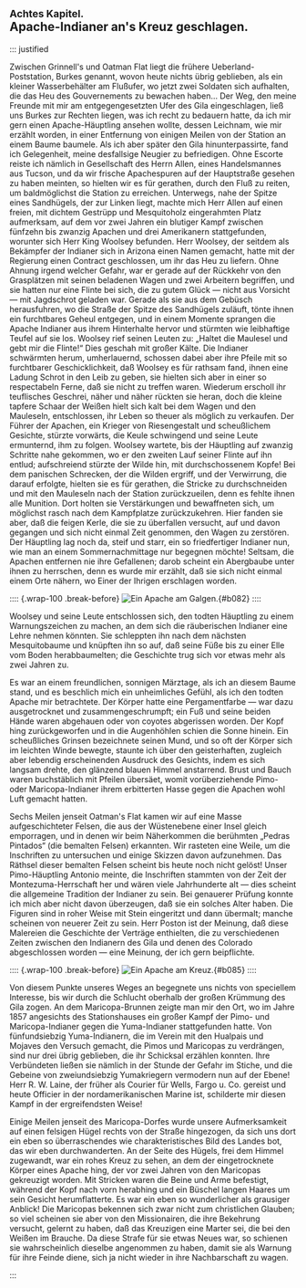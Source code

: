 ## <small>Achtes Kapitel.</small><br />Apache-Indianer an's Kreuz geschlagen.

::: justified

Zwischen Grinnell's und Oatman Flat liegt die frühere Ueberland-Poststation,
Burkes genannt, wovon heute nichts übrig geblieben, als ein kleiner
Wasserbehälter am Flußufer, wo jetzt zwei Soldaten sich aufhalten, die das Heu
des Gouvernements zu bewachen haben... Der Weg, den meine Freunde mit mir am
entgegengesetzten Ufer des Gila eingeschlagen, ließ uns Burkes zur Rechten
liegen, was ich recht zu bedauern hatte, da ich mir gern einen Apache-Häuptling
ansehen wollte, dessen Leichnam, wie mir erzählt worden, in einer Entfernung von
einigen Meilen von der Station an einem Baume baumele. Als ich aber später den
Gila hinunterpassirte, fand ich Gelegenheit, meine desfallsige Neugier zu
befriedigen. Ohne Escorte reiste ich nämlich in Gesellschaft des Herrn Allen,
eines Handelsmannes aus Tucson, und da wir frische Apachespuren auf der
Hauptstraße gesehen zu haben meinten, so hielten wir es für gerathen, durch den
Fluß zu reiten, um baldmöglichst die Station zu erreichen. Unterwegs, nahe der
Spitze eines Sandhügels, der zur Linken liegt, machte mich Herr Allen auf einen
freien, mit dichtem Gestrüpp und Mesquitoholz eingerahmten Platz aufmerksam, auf
dem vor zwei Jahren ein blutiger Kampf zwischen fünfzehn bis zwanzig Apachen und
drei Amerikanern stattgefunden, worunter sich Herr King Woolsey befunden. Herr
Woolsey, der seitdem als Bekämpfer der Indianer sich in Arizona einen Namen
gemacht, hatte mit der Regierung einen Contract geschlossen, um ihr das Heu zu
liefern. Ohne Ahnung irgend welcher Gefahr, war er gerade auf der Rückkehr von
den Grasplätzen mit seinen beladenen Wagen und zwei Arbeitern begriffen, und sie
hatten nur eine Flinte bei sich, die zu gutem Glück — nicht aus Vorsicht — mit
Jagdschrot geladen war. Gerade als sie aus dem Gebüsch herausfuhren, wo die
Straße der Spitze des Sandhügels zuläuft, tönte ihnen ein furchtbares Geheul
entgegen, und in einem Momente sprangen die Apache Indianer aus ihrem
Hinterhalte hervor und stürmten wie leibhaftige Teufel auf sie los. Woolsey rief
seinen Leuten zu: „Haltet die Maulesel und gebt mir die Flinte!“ Dies geschah
mit großer Kälte. Die Indianer schwärmten herum, umherlauernd, schossen dabei
aber ihre Pfeile mit so furchtbarer Geschicklichkeit, daß Woolsey es für rathsam
fand, ihnen eine Ladung Schrot in den Leib zu geben, sie hielten sich aber in
einer so respectabeln Ferne, daß sie nicht zu treffen waren. Wiederum erscholl
ihr teuflisches Geschrei, näher und näher rückten sie heran, doch die kleine
tapfere Schaar der Weißen hielt sich kalt bei dem Wagen und den Mauleseln,
entschlossen, ihr Leben so theuer als möglich zu verkaufen. Der Führer der
Apachen, ein Krieger von Riesengestalt und scheußlichem Gesichte, stürzte
vorwärts, die Keule schwingend und seine Leute ermunternd, ihm zu folgen.
Woolsey wartete, bis der Häuptling auf zwanzig Schritte nahe gekommen, wo er den
zweiten Lauf seiner Flinte auf ihn entlud; aufschreiend stürzte der Wilde hin,
mit durchschossenem Kopfe! Bei dem panischen Schrecken, der die Wilden ergriff,
und der Verwirrung, die darauf erfolgte, hielten sie es für gerathen, die
Stricke zu durchschneiden und mit den Mauleseln nach der Station zurückzueilen,
denn es fehlte ihnen alle Munition. Dort holten sie Verstärkungen und
bewaffneten sich, um möglichst rasch nach dem Kampfplatze zurückzukehren. Hier
fanden sie aber, daß die feigen Kerle, die sie zu überfallen versucht, auf und
davon gegangen und sich nicht einmal Zeit genommen, den Wagen zu zerstören. Der
Häuptling lag noch da, steif und starr, ein so friedfertiger Indianer nun, wie
man an einem Sommernachmittage nur begegnen möchte! Seltsam, die Apachen
entfernen nie ihre Gefallenen; darob scheint ein Abergbaube unter ihnen zu
herrschen, denn es wurde mir erzählt, daß sie sich nicht einmal einem Orte
nähern, wo Einer der Ihrigen erschlagen worden.

:::: {.wrap-100 .break-before}
![Ein Apache am Galgen.](Abenteuer_im_Apachenlande_0082.jpg "Ein Apache am Galgen."){#b082}
::::

Woolsey und seine Leute entschlossen sich, den todten Häuptling zu einem
Warnungszeichen zu machen, an dem sich die räuberischen Indianer eine Lehre
nehmen könnten. Sie schleppten ihn  nach dem nächsten Mesquitobaume und knüpften
ihn so auf, daß seine Füße bis zu einer Elle vom Boden herabbaumelten; die
Geschichte trug sich vor etwas mehr als zwei Jahren zu.

Es war an einem freundlichen, sonnigen Märztage, als ich an diesem Baume stand,
und es beschlich mich ein unheimliches Gefühl, als ich den todten Apache mir
betrachtete. Der Körper hatte eine Pergamentfarbe — war dazu ausgetrocknet und
zusammengeschrumpft; ein Fuß und seine beiden Hände waren abgehauen oder von
coyotes abgerissen worden. Der Kopf hing zurückgeworfen und in die Augenhöhlen
schien die Sonne hinein. Ein scheußliches Grinsen bezeichnete seinen Mund, und
so oft der Körper sich im leichten Winde bewegte, staunte ich über den
geisterhaften, zugleich aber lebendig erscheinenden Ausdruck des Gesichts, indem
es sich langsam drehte, den glänzend blauen Himmel anstarrend. Brust und Bauch
waren buchstäblich mit Pfeilen übersäet, womit vorüberziehende Pimo- oder
Maricopa-Indianer ihrem erbitterten Hasse gegen die Apachen wohl Luft gemacht
hatten.

Sechs Meilen jenseit Oatman's Flat kamen wir auf eine Masse aufgeschichteter
Felsen, die aus der Wüstenebene einer Insel gleich emporragen, und in denen wir
beim Näherkommen die berühmten „Pedras Pintados“ (die bemalten Felsen)
erkannten. Wir rasteten eine Weile, um die Inschriften zu untersuchen und einige
Skizzen davon aufzunehmen. Das Räthsel dieser bemalten Felsen scheint bis heute
noch nicht gelöst! Unser Pimo-Häuptling Antonio meinte, die Inschriften stammten
von der Zeit der Montezuma-Herrschaft her und wären viele Jahrhunderte alt —
dies scheint die allgemeine Tradition der Indianer zu sein. Bei genauerer
Prüfung konnte ich mich aber nicht davon überzeugen, daß sie ein solches Alter
haben. Die Figuren sind in roher Weise mit Stein eingeritzt und dann übermalt;
manche scheinen von neuerer Zeit zu sein. Herr Poston ist der Meinung, daß diese
Malereien die Geschichte der Verträge enthielten, die zu verschiedenen Zeiten
zwischen den Indianern des Gila und denen des Colorado abgeschlossen worden —
eine Meinung, der ich gern beipflichte.

:::: {.wrap-100 .break-before}
![Ein Apache am Kreuz.](Abenteuer_im_Apachenlande_0085.jpg "Ein Apache am Kreuz."){#b085}
::::

Von diesem Punkte unseres Weges an begegnete uns nichts von speciellem
Interesse, bis wir durch die Schlucht oberhalb der großen Krümmung des Gila
zogen. An dem Maricopa-Brunnen zeigte man mir den Ort, wo im Jahre 1857
angesichts des  Stationshauses ein großer Kampf der Pimo- und Maricopa-Indianer
gegen die Yuma-Indianer stattgefunden hatte. Von fünfundsiebzig Yuma-Indianern,
die im Verein mit den Hualpais und Mojaves den Versuch gemacht, die Pimos und
Maricopas zu verdrängen, sind nur drei übrig geblieben, die ihr Schicksal
erzählen konnten. Ihre Verbündeten ließen sie nämlich in der Stunde der Gefahr
im Stiche, und die Gebeine von zweiundsiebzig Yumakriegern vermodern nun auf der
Ebene! Herr R. W. Laine, der früher als Courier für Wells, Fargo u. Co. gereist
und heute Officier in der nordamerikanischen Marine ist, schilderte mir diesen
Kampf in der ergreifendsten Weise!

Einige Meilen jenseit des Maricopa-Dorfes wurde unsere Aufmerksamkeit auf einen
felsigen Hügel rechts von der Straße hingezogen, da sich uns dort ein eben so
überraschendes wie charakteristisches Bild des Landes bot, das wir eben
durchwanderten. An der Seite des Hügels, frei dem Himmel zugewandt, war ein
rohes Kreuz zu sehen, an dem der eingetrocknete Körper eines Apache hing, der
vor zwei Jahren von den Maricopas gekreuzigt worden. Mit Stricken waren die
Beine und Arme befestigt, während der Kopf nach vorn herabhing und ein Büschel
langen Haares um sein Gesicht herumflatterte. Es war ein eben so wunderlicher
als grausiger Anblick! Die Maricopas bekennen sich zwar nicht zum christlichen
Glauben; so viel scheinen sie aber von den Missionairen, die ihre Bekehrung
versucht, gelernt zu haben, daß das Kreuzigen eine Marter sei, die bei den
Weißen im Brauche. Da diese Strafe für sie etwas Neues war, so schienen sie
wahrscheinlich dieselbe angenommen zu haben, damit sie als Warnung für ihre
Feinde diene, sich ja nicht wieder in ihre Nachbarschaft zu wagen.

:::

